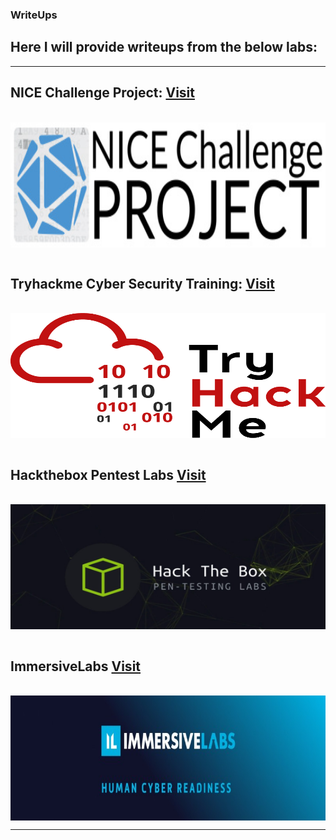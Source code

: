 
### WriteUps

## Here I will provide writeups from the below labs:

---

## NICE Challenge Project: [Visit](https://nice-challenge.com/)

<br>

<img align="center" width="100%" height="200" src="img/nice.jpg">

<br>
<br>

## Tryhackme Cyber Security Training: [Visit](https://tryhackme.com)

<br>

<img align="center" width="100%" height="200" src="img/THMlogo.png">

<br>
<br>

## Hackthebox Pentest Labs [Visit](https://hackthebox.com)

<br>

<img align="center" width="100%" height="200" src="img/htb.png">

<br>
<br>

## ImmersiveLabs [Visit](https://www.immersivelabs.com/)

<br>

<img align="center" width="100%" height="200" src="img/immersivelabs.jpeg">


---

